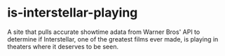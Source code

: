 # is-interstellar-playing
A site that pulls accurate showtime adata from Warner Bros' API to determine if Interstellar, one of the greatest films ever made, is playing in theaters where it deserves to be seen.
